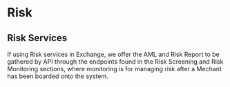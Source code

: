 # Risk

## Risk Services

If using Risk services in Exchange, we offer the AML and Risk Report to be gathered by API through the endpoints found in the Risk Screening and Risk Monitoring sections, where monitoring is for managing risk after a Mechant has been boarded onto the system.
